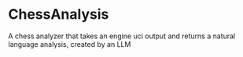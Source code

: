 # ChessAnalysis
A chess analyzer that takes an engine uci output and returns a natural language analysis, created by an LLM
